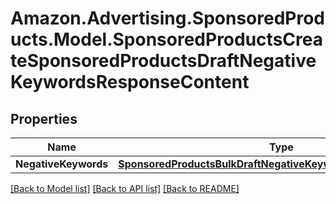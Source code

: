 # Amazon.Advertising.SponsoredProducts.Model.SponsoredProductsCreateSponsoredProductsDraftNegativeKeywordsResponseContent

## Properties

Name | Type | Description | Notes
------------ | ------------- | ------------- | -------------
**NegativeKeywords** | [**SponsoredProductsBulkDraftNegativeKeywordOperationResponse**](SponsoredProductsBulkDraftNegativeKeywordOperationResponse.md) |  | 

[[Back to Model list]](../README.md#documentation-for-models) [[Back to API list]](../README.md#documentation-for-api-endpoints) [[Back to README]](../README.md)

